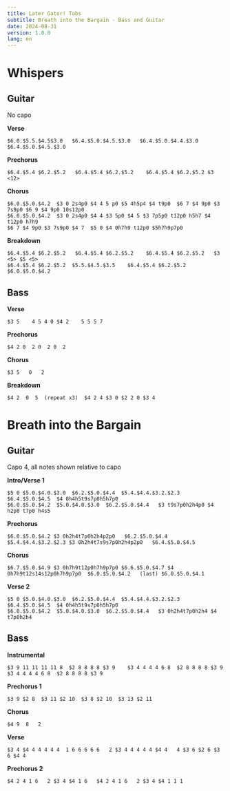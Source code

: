 ```yaml
---
title: Later Gator! Tabs
subtitle: Breath into the Bargain - Bass and Guitar
date: 2024-08-31
version: 1.0.0
lang: en
---
```


# Whispers

## Guitar

No capo

**Verse**
```jtab-D-A-E-A-C#-E
$6.0.$5.5.$4.5$3.0   $6.4.$5.0.$4.5.$3.0   $6.4.$5.0.$4.4.$3.0 $6.4.$5.0.$4.5.$3.0
```

**Prechorus**
```jtab-D-A-E-A-C#-E
$6.4.$5.4 $6.2.$5.2   $6.4.$5.4 $6.2.$5.2    $6.4.$5.4 $6.2.$5.2 $3    <12>
```

**Chorus**
```jtab-D-A-E-A-C#-E
$6.0.$5.0.$4.2  $3 0 2s4p0 $4 4 5 p0 $5 4h5p4 $4 t9p0  $6 7 $4 9p0 $3 7s9p0 $6 9 $4 9p0 10s12p0
$6.0.$5.0.$4.2  $3 0 2s4p0 $4 4 $3 5p0 $4 5 $3 7p5p0 t12p0 h5h7 $4 t12p0 h7h9 
$6 7 $4 9p0 $3 7s9p0 $4 7  $5 0 $4 0h7h9 t12p0 $5h7h9p7p0
```

**Breakdown**
```jtab-D-A-E-A-C#-E
$6.4.$5.4 $6.2.$5.2   $6.4.$5.4 $6.2.$5.2    $6.4.$5.4 $6.2.$5.2   $3 <5> $5 <5>
$6.4.$5.4 $6.2.$5.2  $5.5.$4.5.$3.5    $6.4.$5.4 $6.2.$5.2    $6.0.$5.0.$4.2
```


## Bass

**Verse**
```jtab-E-A-D-G
$3 5    4 5 4 0 $4 2    5 5 5 7
```

**Prechorus**
```jtab-E-A-D-G
$4 2 0  2 0  2 0  2
```

**Chorus**
```jtab-E-A-D-G
$3 5   0   2
```

**Breakdown**
```jtab-E-A-D-G
$4 2  0  5  (repeat x3)  $4 2 4 $3 0 $2 2 0 $3 4
```


# Breath into the Bargain

## Guitar

Capo 4, all notes shown relative to capo

**Intro/Verse 1**
```jtab-D-A-E-A-C#-E
$5 0 $5.0.$4.0.$3.0  $6.2.$5.0.$4.4  $5.4.$4.4.$3.2.$2.3  $6.4.$5.0.$4.5  $4 0h4h5t9s7p0h5h7p0
$6.0.$5.0.$4.2  $5.0.$4.0.$3.0  $6.2.$5.0.$4.4   $3 t9s7p0h2h4p0 $4 h2p0 t7p0 h4s5
```

**Prechorus**
```jtab-D-A-E-A-C#-E
$6.0.$5.0.$4.2 $3 0h2h4t7p0h2h4p2p0   $6.2.$5.0.$4.4     $5.4.$4.4.$3.2.$2.3 $3 0h2h4t7s9s7p0h2h4p2p0   $6.4.$5.0.$4.5
```

**Chorus**
```jtab-D-A-E-A-C#-E
$6.7.$5.0.$4.9 $3 0h7h9t12p0h7h9p7p0 $6.6.$5.0.$4.7 $4 0h7h9t12s14s12p0h7h9p7p0  $6.0.$5.0.$4.2   (last) $6.0.$5.0.$4.1
```

**Verse 2**
```jtab-D-A-E-A-C#-E
$5 0 $5.0.$4.0.$3.0  $6.2.$5.0.$4.4  $5.4.$4.4.$3.2.$2.3  $6.4.$5.0.$4.5  $4 0h4h5t9s7p0h5h7p0
$6.0.$5.0.$4.2  $5.0.$4.0.$3.0  $6.2.$5.0.$4.4   $3 0h2h4t7p0h2h4 $4 t7p0h2h4
```

## Bass

**Instrumental**
```jtab-E-A-D-G
$3 9 11 11 11 11 8  $2 8 8 8 8 $3 9    $3 4 4 4 4 6 8  $2 8 8 8 8 $3 9   
$3 4 4 4 4 6 8  $2 8 8 8 8 $3 9
```

**Prechorus 1**
```jtab-E-A-D-G
$3 9 $2 8  $3 11 $2 10  $3 8 $2 10  $3 13 $2 11
```

**Chorus**
```jtab-E-A-D-G
$4 9  8   2 
```

**Verse**
```jtab-E-A-D-G
$3 4 $4 4 4 4 4 4  1 6 6 6 6 6   2 $3 4 4 4 4 4 $4 4   4 $3 6 $2 6 $3 6 $4 4 
```

**Prechorus 2**
```jtab-E-A-D-G
$4 2 4 1 6   2 $3 4 $4 1 6   $4 2 4 1 6   2 $3 4 $4 1 1 1  
```
